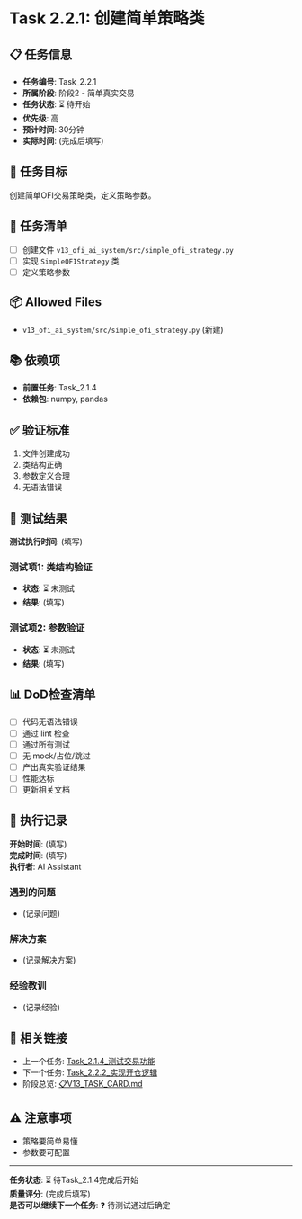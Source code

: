 # Task 2.2.1: 创建简单策略类

## 📋 任务信息
- **任务编号**: Task_2.2.1
- **所属阶段**: 阶段2 - 简单真实交易
- **任务状态**: ⏳ 待开始
- **优先级**: 高
- **预计时间**: 30分钟
- **实际时间**: (完成后填写)

## 🎯 任务目标
创建简单OFI交易策略类，定义策略参数。

## 📝 任务清单
- [ ] 创建文件 `v13_ofi_ai_system/src/simple_ofi_strategy.py`
- [ ] 实现 `SimpleOFIStrategy` 类
- [ ] 定义策略参数

## 📦 Allowed Files
- `v13_ofi_ai_system/src/simple_ofi_strategy.py` (新建)

## 📚 依赖项
- **前置任务**: Task_2.1.4
- **依赖包**: numpy, pandas

## ✅ 验证标准
1. 文件创建成功
2. 类结构正确
3. 参数定义合理
4. 无语法错误

## 🧪 测试结果
**测试执行时间**: (填写)

### 测试项1: 类结构验证
- **状态**: ⏳ 未测试
- **结果**: (填写)

### 测试项2: 参数验证
- **状态**: ⏳ 未测试
- **结果**: (填写)

## 📊 DoD检查清单
- [ ] 代码无语法错误
- [ ] 通过 lint 检查
- [ ] 通过所有测试
- [ ] 无 mock/占位/跳过
- [ ] 产出真实验证结果
- [ ] 性能达标
- [ ] 更新相关文档

## 📝 执行记录
**开始时间**: (填写)  
**完成时间**: (填写)  
**执行者**: AI Assistant

### 遇到的问题
- (记录问题)

### 解决方案
- (记录解决方案)

### 经验教训
- (记录经验)

## 🔗 相关链接
- 上一个任务: [Task_2.1.4_测试交易功能](./Task_2.1.4_测试交易功能.md)
- 下一个任务: [Task_2.2.2_实现开仓逻辑](./Task_2.2.2_实现开仓逻辑.md)
- 阶段总览: [📋V13_TASK_CARD.md](../../📋V13_TASK_CARD.md)

## ⚠️ 注意事项
- 策略要简单易懂
- 参数要可配置

---
**任务状态**: ⏳ 待Task_2.1.4完成后开始  
**质量评分**: (完成后填写)  
**是否可以继续下一个任务**: ❓ 待测试通过后确定

